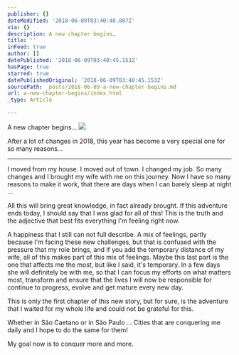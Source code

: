 ```yaml
---
publisher: {}
dateModified: '2018-06-09T03:40:40.807Z'
via: {}
description: A new chapter begins…
title: ''
inFeed: true
author: []
datePublished: '2018-06-09T03:40:45.153Z'
hasPage: true
starred: true
datePublishedOriginal: '2018-06-09T03:40:45.153Z'
sourcePath: _posts/2018-06-09-a-new-chapter-begins.md
url: a-new-chapter-begins/index.html
_type: Article

---
```

A new chapter begins...
![](https://the-grid-user-content.s3-us-west-2.amazonaws.com/adda9366-8de3-4629-a048-f24c49baacac.jpg)

After a lot of changes in 2018, this year has become a very special one for so many reasons...

---

I moved from my house. I moved out of town. I changed my job. So many changes and I brought my wife with me on this journey. Now I have so many reasons to make it work, that there are days when I can barely sleep at night ...

All this will bring great knowledge, in fact already brought. If this adventure ends today, I should say that I was glad for all of this! This is the truth and the adjective that best fits everything I'm feeling right now.

A happiness that I still can not full describe. A mix of feelings, partly because I'm facing these new challenges, but that is confused with the pressure that my role brings, and if you add the temporary distance of my wife, all of this makes part of this mix of feelings. Maybe this last part is the one that affects me the most, but like I said, it's temporary. In a few days she will definitely be with me, so that I can focus my efforts on what matters most, transform and ensure that the lives I will now be responsible for continue to progress, evolve and get mature every new day.

This is only the first chapter of this new story, but for sure, is the adventure that I waited for my whole life and could not be grateful for this.

Whether in São Caetano or in São Paulo ... Cities that are conquering me daily and I hope to do the same for them!

My goal now is to conquer more and more.